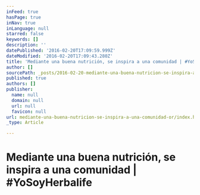 ```yaml
---
inFeed: true
hasPage: true
inNav: true
inLanguage: null
starred: false
keywords: []
description: ''
datePublished: '2016-02-20T17:09:59.999Z'
dateModified: '2016-02-20T17:09:43.280Z'
title: 'Mediante una buena nutrición, se inspira a una comunidad | #YoSoyHerbalife'
author: []
sourcePath: _posts/2016-02-20-mediante-una-buena-nutricion-se-inspira-a-una-comunidad-or.md
published: true
authors: []
publisher:
  name: null
  domain: null
  url: null
  favicon: null
url: mediante-una-buena-nutricion-se-inspira-a-una-comunidad-or/index.html
_type: Article

---
```

# Mediante una buena nutrición, se inspira a una comunidad | \#YoSoyHerbalife